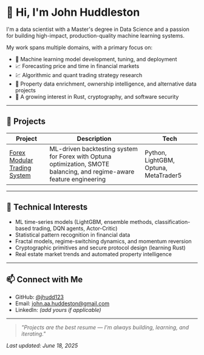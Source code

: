 # 👋 Hi, I'm John Huddleston

I'm a data scientist with a Master's degree in Data Science and a passion for building high-impact, production-quality machine learning systems.

My work spans multiple domains, with a primary focus on:

- 🧠 Machine learning model development, tuning, and deployment  
- 📈 Forecasting price and time in financial markets  
- 💹 Algorithmic and quant trading strategy research  
- 🏡 Property data enrichment, ownership intelligence, and alternative data projects  
- 🔐 A growing interest in Rust, cryptography, and software security  

---

## 🚀 Projects

| Project | Description | Tech |
|--------|-------------|------|
| [Forex Modular Trading System](https://github.com/jhudd123/forex_modular_project) | ML-driven backtesting system for Forex with Optuna optimization, SMOTE balancing, and regime-aware feature engineering | Python, LightGBM, Optuna, MetaTrader5 |


---

## 🔬 Technical Interests

- ML time-series models (LightGBM, ensemble methods, classification-based trading, DQN agents, Actor-Critic)  
- Statistical pattern recognition in financial data  
- Fractal models, regime-switching dynamics, and momentum reversion  
- Cryptographic primitives and secure protocol design (learning Rust)  
- Real estate market trends and automated property intelligence  

---

## 📫 Connect with Me

- GitHub: [@jhudd123](https://github.com/jhudd123)  
- Email: john.aa.huddeston@gmail.com  
- LinkedIn: *(add yours if applicable)*

---

> *"Projects are the best resume — I'm always building, learning, and iterating."*

_Last updated: June 18, 2025_

